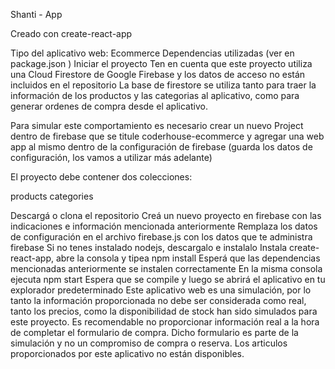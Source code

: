 Shanti - App

Creado con create-react-app

Tipo del aplicativo web: Ecommerce
Dependencias utilizadas (ver en package.json )
Iniciar el proyecto
Ten en cuenta que este proyecto utiliza una Cloud Firestore de Google Firebase y los datos de acceso no están incluidos en el repositorio
La base de firestore se utiliza tanto para traer la información de los productos y las categorias al aplicativo, como para generar ordenes de compra desde el aplicativo.

Para simular este comportamiento es necesario crear un nuevo Project dentro de firebase que se titule coderhouse-ecommerce y agregar una web app al mismo dentro de la configuración de firebase (guarda los datos de configuración, los vamos a utilizar más adelante)

El proyecto debe contener dos colecciones:

products categories

Descargá o clona el repositorio
Creá un nuevo proyecto en firebase con las indicaciones e información mencionada anteriormente
Remplaza los datos de configuración en el archivo firebase.js con los datos que te administra firebase
Si no tenes instalado nodejs, descargalo e instalalo
Instala create-react-app, abre la consola y tipea npm install
Esperá que las dependencias mencionadas anteriormente se instalen correctamente
En la misma consola ejecuta npm start
Espera que se compile y luego se abrirá el aplicativo en tu explorador predeterminado
Este aplicativo web es una simulación, por lo tanto la información proporcionada no debe ser considerada como real, tanto los precios, como la disponibilidad de stock han sido simulados para este proyecto. Es recomendable no proporcionar información real a la hora de completar el formulario de compra. Dicho formulario es parte de la simulación y no un compromiso de compra o reserva. Los articulos proporcionados por este aplicativo no están disponibles.



